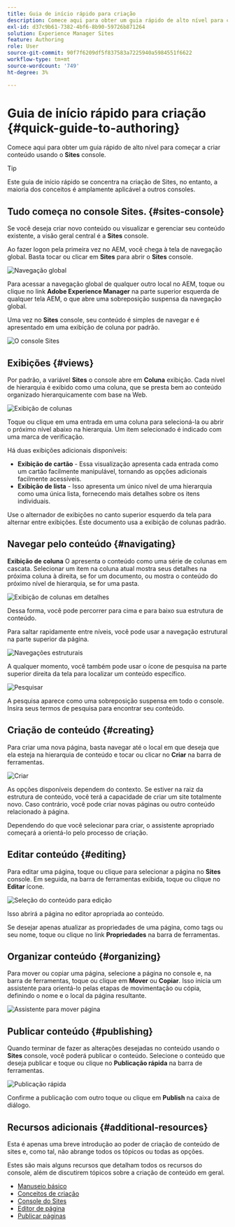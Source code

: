 ```yaml
---
title: Guia de início rápido para criação
description: Comece aqui para obter um guia rápido de alto nível para começar a criar conteúdo usando o console de sites.
exl-id: d37c9b61-7382-4bf6-8b90-59726b871264
solution: Experience Manager Sites
feature: Authoring
role: User
source-git-commit: 90f7f6209df5f837583a7225940a5984551f6622
workflow-type: tm+mt
source-wordcount: '749'
ht-degree: 3%

---
```



# Guia de início rápido para criação {#quick-guide-to-authoring}

Comece aqui para obter um guia rápido de alto nível para começar a criar conteúdo usando o **Sites** console.

>[!TIP]
>
>Este guia de início rápido se concentra na criação de Sites, no entanto, a maioria dos conceitos é amplamente aplicável a outros consoles.

## Tudo começa no console Sites. {#sites-console}

Se você deseja criar novo conteúdo ou visualizar e gerenciar seu conteúdo existente, a visão geral central é a **Sites** console.

Ao fazer logon pela primeira vez no AEM, você chega à tela de navegação global. Basta tocar ou clicar em **Sites** para abrir o **Sites** console.

![Navegação global](assets/getting-started-global-navigation.png)

Para acessar a navegação global de qualquer outro local no AEM, toque ou clique no link **Adobe Experience Manager** na parte superior esquerda de qualquer tela AEM, o que abre uma sobreposição suspensa da navegação global.

Uma vez no **Sites** console, seu conteúdo é simples de navegar e é apresentado em uma exibição de coluna por padrão.

![O console Sites](assets/getting-started-sites-console.png)

## Exibições {#views}

Por padrão, a variável **Sites** o console abre em **Coluna** exibição. Cada nível de hierarquia é exibido como uma coluna, que se presta bem ao conteúdo organizado hierarquicamente com base na Web.

![Exibição de colunas](assets/getting-started-column-view.png)

Toque ou clique em uma entrada em uma coluna para selecioná-la ou abrir o próximo nível abaixo na hierarquia. Um item selecionado é indicado com uma marca de verificação.

Há duas exibições adicionais disponíveis:

* **Exibição de cartão** - Essa visualização apresenta cada entrada como um cartão facilmente manipulável, tornando as opções adicionais facilmente acessíveis.
* **Exibição de lista** - Isso apresenta um único nível de uma hierarquia como uma única lista, fornecendo mais detalhes sobre os itens individuais.

Use o alternador de exibições no canto superior esquerdo da tela para alternar entre exibições. Este documento usa a exibição de colunas padrão.

## Navegar pelo conteúdo {#navigating}

**Exibição de coluna** O apresenta o conteúdo como uma série de colunas em cascata. Selecionar um item na coluna atual mostra seus detalhes na próxima coluna à direita, se for um documento, ou mostra o conteúdo do próximo nível de hierarquia, se for uma pasta.

![Exibição de colunas em detalhes](assets/getting-started-column-detail.png)

Dessa forma, você pode percorrer para cima e para baixo sua estrutura de conteúdo.

Para saltar rapidamente entre níveis, você pode usar a navegação estrutural na parte superior da página.

![Navegações estruturais](assets/getting-started-breadcrumbs.png)

A qualquer momento, você também pode usar o ícone de pesquisa na parte superior direita da tela para localizar um conteúdo específico.

![Pesquisar](assets/getting-started-search.png)

A pesquisa aparece como uma sobreposição suspensa em todo o console. Insira seus termos de pesquisa para encontrar seu conteúdo.

## Criação de conteúdo {#creating}

Para criar uma nova página, basta navegar até o local em que deseja que ela esteja na hierarquia de conteúdo e tocar ou clicar no **Criar** na barra de ferramentas.

![Criar](assets/getting-started-create.png)

As opções disponíveis dependem do contexto. Se estiver na raiz da estrutura de conteúdo, você terá a capacidade de criar um site totalmente novo. Caso contrário, você pode criar novas páginas ou outro conteúdo relacionado à página.

Dependendo do que você selecionar para criar, o assistente apropriado começará a orientá-lo pelo processo de criação.

## Editar conteúdo {#editing}

Para editar uma página, toque ou clique para selecionar a página no **Sites** console. Em seguida, na barra de ferramentas exibida, toque ou clique no **Editar** ícone.

![Seleção do conteúdo para edição](assets/getting-started-edit.png)

Isso abrirá a página no editor apropriada ao conteúdo.

Se desejar apenas atualizar as propriedades de uma página, como tags ou seu nome, toque ou clique no link **Propriedades** na barra de ferramentas.

## Organizar conteúdo {#organizing}

Para mover ou copiar uma página, selecione a página no console e, na barra de ferramentas, toque ou clique em **Mover** ou **Copiar**. Isso inicia um assistente para orientá-lo pelas etapas de movimentação ou cópia, definindo o nome e o local da página resultante.

![Assistente para mover página](assets/getting-started-move-page.png)

## Publicar conteúdo {#publishing}

Quando terminar de fazer as alterações desejadas no conteúdo usando o **Sites** console, você poderá publicar o conteúdo. Selecione o conteúdo que deseja publicar e toque ou clique no **Publicação rápida** na barra de ferramentas.

![Publicação rápida](assets/getting-started-quick-publish.png)

Confirme a publicação com outro toque ou clique em **Publish** na caixa de diálogo.

## Recursos adicionais {#additional-resources}

Esta é apenas uma breve introdução ao poder de criação de conteúdo de sites e, como tal, não abrange todos os tópicos ou todas as opções.

Estes são mais alguns recursos que detalham todos os recursos do console, além de discutirem tópicos sobre a criação de conteúdo em geral.

* [Manuseio básico](/help/sites-cloud/authoring/basic-handling.md)
* [Conceitos de criação](/help/sites-cloud/authoring/author-publish.md)
* [Console do Sites](/help/sites-cloud/authoring/sites-console/introduction.md)
* [Editor de página](/help/sites-cloud/authoring/page-editor/introduction.md)
* [Publicar páginas](/help/sites-cloud/authoring/sites-console/publishing-pages.md)
